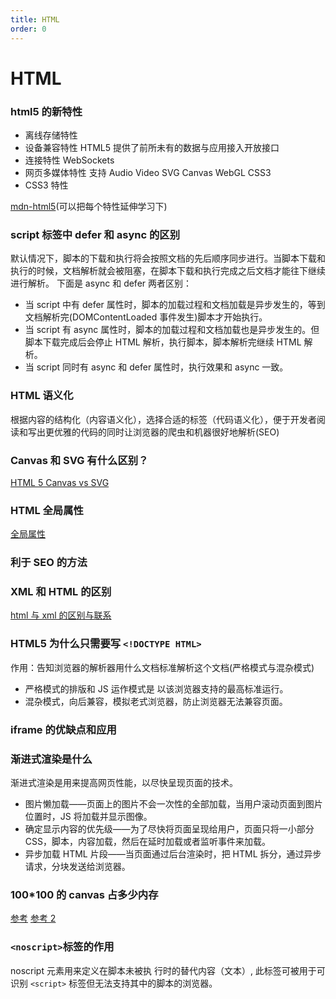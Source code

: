 ```yaml
---
title: HTML
order: 0
---
```


# HTML

### html5 的新特性

-   离线存储特性
-   设备兼容特性 HTML5 提供了前所未有的数据与应用接入开放接口
-   连接特性 WebSockets
-   网页多媒体特性 支持 Audio Video SVG Canvas WebGL CSS3
-   CSS3 特性

[mdn-html5](https://developer.mozilla.org/zh-CN/docs/Web/Guide/HTML/HTML5)(可以把每个特性延伸学习下)

### script 标签中 defer 和 async 的区别

默认情况下，脚本的下载和执行将会按照文档的先后顺序同步进行。当脚本下载和执行的时候，文档解析就会被阻塞，在脚本下载和执行完成之后文档才能往下继续进行解析。
下面是 async 和 defer 两者区别：

-   当 script 中有 defer 属性时，脚本的加载过程和文档加载是异步发生的，等到文档解析完(DOMContentLoaded 事件发生)脚本才开始执行。
-   当 script 有 async 属性时，脚本的加载过程和文档加载也是异步发生的。但脚本下载完成后会停止 HTML 解析，执行脚本，脚本解析完继续 HTML 解析。
-   当 script 同时有 async 和 defer 属性时，执行效果和 async 一致。

### HTML 语义化

根据内容的结构化（内容语义化），选择合适的标签（代码语义化），便于开发者阅读和写出更优雅的代码的同时让浏览器的爬虫和机器很好地解析(SEO)

### Canvas 和 SVG 有什么区别？

[HTML 5 Canvas vs SVG](https://www.w3school.com.cn/html5/html_5_canvas_vs_svg.asp)

### HTML 全局属性

[全局属性](https://developer.mozilla.org/zh-CN/docs/Web/HTML/Global_attributes)

### 利于 SEO 的方法

### XML 和 HTML 的区别

[html 与 xml 的区别与联系](https://www.cnblogs.com/hanfanfan/p/9734048.html)

### HTML5 为什么只需要写 `<!DOCTYPE HTML>`

作用：告知浏览器的解析器用什么文档标准解析这个文档(严格模式与混杂模式)

-   严格模式的排版和 JS 运作模式是 以该浏览器支持的最高标准运行。
-   混杂模式，向后兼容，模拟老式浏览器，防止浏览器无法兼容页面。

### iframe 的优缺点和应用

### 渐进式渲染是什么

渐进式渲染是用来提高网页性能，以尽快呈现页面的技术。

-   图片懒加载——页面上的图片不会一次性的全部加载，当用户滚动页面到图片位置时，JS 将加载并显示图像。
-   确定显示内容的优先级——为了尽快将页面呈现给用户，页面只将一小部分 CSS，脚本，内容加载，然后在延时加载或者监听事件来加载。
-   异步加载 HTML 片段——当页面通过后台渲染时，把 HTML 拆分，通过异步请求，分块发送给浏览器。

### 100\*100 的 canvas 占多少内存

[参考](https://www.jianshu.com/p/27dd0e802809)
[参考 2](https://juejin.cn/post/6844903704139661326)

### `<noscript>`标签的作用

noscript 元素用来定义在脚本未被执 行时的替代内容（文本）, 此标签可被用于可识别 `<script>` 标签但无法支持其中的脚本的浏览器。
